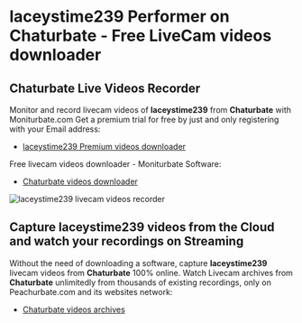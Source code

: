 # laceystime239 Performer on Chaturbate - Free LiveCam videos downloader

## Chaturbate Live Videos Recorder

Monitor and record livecam videos of **laceystime239** from **Chaturbate** with Moniturbate.com
Get a premium trial for free by just and only registering with your Email address:
* [laceystime239 Premium videos downloader](https://moniturbate.com/request-demo-licence-key.html)

Free livecam videos downloader - Moniturbate Software:
* [Chaturbate videos downloader](https://moniturbate.com/moniturbate-download-software.html)

![laceystime239 livecam videos recorder](https://peachurnet.com/templates/moniturbate-software.png)


## Capture laceystime239 videos from the Cloud and watch your recordings on Streaming

Without the need of downloading a software, capture **laceystime239** livecam videos from **Chaturbate** 100% online.
Watch Livecam archives from **Chaturbate** unlimitedly from thousands of existing recordings, only on Peachurbate.com and its websites network:
* [Chaturbate videos archives](https://peachurnet.com/)